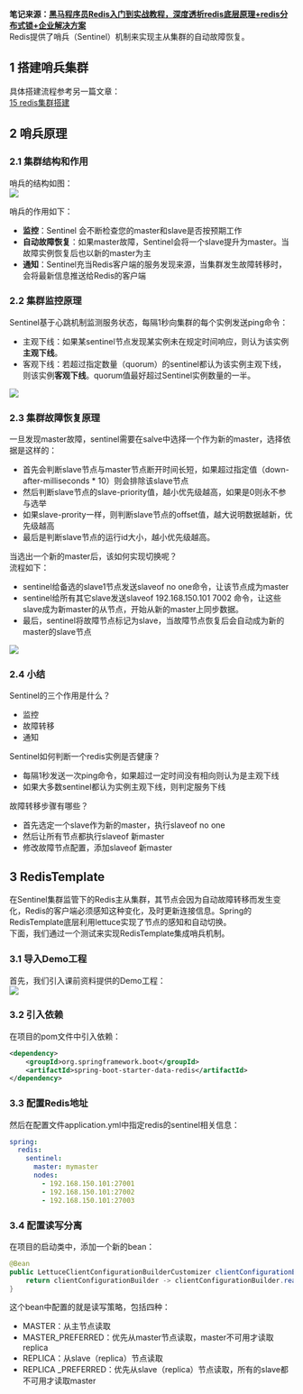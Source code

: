 **笔记来源：**[**黑马程序员Redis入门到实战教程，深度透析redis底层原理+redis分布式锁+企业解决方案**](https://www.bilibili.com/video/BV1cr4y1671t/?spm_id_from=333.337.search-card.all.click&vd_source=e8046ccbdc793e09a75eb61fe8e84a30)<br />Redis提供了哨兵（Sentinel）机制来实现主从集群的自动故障恢复。
## 1 搭建哨兵集群
具体搭建流程参考另一篇文章：<br />[15 redis集群搭建](https://www.yuque.com/u21918439/vg7knb/xkt6nu?view=doc_embed)
## 2 哨兵原理
### 2.1 集群结构和作用

哨兵的结构如图：<br />![](https://cdn.nlark.com/yuque/0/2022/png/22334924/1664532310889-3e965b05-c2d3-4984-9372-b01a13195bc8.png#averageHue=%23f4ded5&clientId=u64bd80a6-af81-4&errorMessage=unknown%20error&height=488&id=KHon2&originHeight=617&originWidth=820&originalType=binary&ratio=1&rotation=0&showTitle=false&status=error&style=none&taskId=u6fbc039f-f4e2-4e12-9d51-310835468e6&title=&width=649)

哨兵的作用如下：

- **监控**：Sentinel 会不断检查您的master和slave是否按预期工作
- **自动故障恢复**：如果master故障，Sentinel会将一个slave提升为master。当故障实例恢复后也以新的master为主
- **通知**：Sentinel充当Redis客户端的服务发现来源，当集群发生故障转移时，会将最新信息推送给Redis的客户端
### 2.2 集群监控原理
Sentinel基于心跳机制监测服务状态，每隔1秒向集群的每个实例发送ping命令：

-  主观下线：如果某sentinel节点发现某实例未在规定时间响应，则认为该实例**主观下线**。 
-  客观下线：若超过指定数量（quorum）的sentinel都认为该实例主观下线，则该实例**客观下线**。quorum值最好超过Sentinel实例数量的一半。 

![](https://cdn.nlark.com/yuque/0/2022/png/22334924/1664532310895-080dcf8e-1eb5-44bc-9710-05b49d9f0b6e.png#averageHue=%23f3d9ce&clientId=u64bd80a6-af81-4&errorMessage=unknown%20error&id=oGL7j&originHeight=409&originWidth=660&originalType=binary&ratio=1&rotation=0&showTitle=false&status=error&style=none&taskId=u19e53e96-64be-46e3-a6a4-ffb4595ff20&title=)
### 2.3 集群故障恢复原理
一旦发现master故障，sentinel需要在salve中选择一个作为新的master，选择依据是这样的：

- 首先会判断slave节点与master节点断开时间长短，如果超过指定值（down-after-milliseconds * 10）则会排除该slave节点
- 然后判断slave节点的slave-priority值，越小优先级越高，如果是0则永不参与选举
- 如果slave-prority一样，则判断slave节点的offset值，越大说明数据越新，优先级越高
- 最后是判断slave节点的运行id大小，越小优先级越高。

当选出一个新的master后，该如何实现切换呢？<br />流程如下：

- sentinel给备选的slave1节点发送slaveof no one命令，让该节点成为master
- sentinel给所有其它slave发送slaveof 192.168.150.101 7002 命令，让这些slave成为新master的从节点，开始从新的master上同步数据。
- 最后，sentinel将故障节点标记为slave，当故障节点恢复后会自动成为新的master的slave节点

![](https://cdn.nlark.com/yuque/0/2022/png/22334924/1664532311039-b16ec1f4-d50d-4b89-a481-7d2849995581.png#averageHue=%23f6e9e6&clientId=u64bd80a6-af81-4&errorMessage=unknown%20error&id=gAynJ&originHeight=593&originWidth=838&originalType=binary&ratio=1&rotation=0&showTitle=false&status=error&style=none&taskId=u121969da-71b6-4f02-9d9c-9c4638e7f1e&title=)

### 2.4 小结
Sentinel的三个作用是什么？

- 监控
- 故障转移
- 通知

Sentinel如何判断一个redis实例是否健康？

- 每隔1秒发送一次ping命令，如果超过一定时间没有相向则认为是主观下线
- 如果大多数sentinel都认为实例主观下线，则判定服务下线

故障转移步骤有哪些？

- 首先选定一个slave作为新的master，执行slaveof no one
- 然后让所有节点都执行slaveof 新master
- 修改故障节点配置，添加slaveof 新master
## 3 RedisTemplate
在Sentinel集群监管下的Redis主从集群，其节点会因为自动故障转移而发生变化，Redis的客户端必须感知这种变化，及时更新连接信息。Spring的RedisTemplate底层利用lettuce实现了节点的感知和自动切换。<br />下面，我们通过一个测试来实现RedisTemplate集成哨兵机制。
### 3.1 导入Demo工程

首先，我们引入课前资料提供的Demo工程：<br />![](https://cdn.nlark.com/yuque/0/2022/png/22334924/1664532311157-49bcd9e1-16d0-487b-85de-5e3534a59c3a.png#averageHue=%23fcf8eb&clientId=u64bd80a6-af81-4&errorMessage=unknown%20error&id=G9SYc&originHeight=213&originWidth=196&originalType=binary&ratio=1&rotation=0&showTitle=false&status=error&style=none&taskId=u0f8cc5ee-dc40-473e-bcdb-9ac0f724168&title=)

### 3.2 引入依赖
在项目的pom文件中引入依赖：
```xml
<dependency>
    <groupId>org.springframework.boot</groupId>
    <artifactId>spring-boot-starter-data-redis</artifactId>
</dependency>
```

### 3.3 配置Redis地址
然后在配置文件application.yml中指定redis的sentinel相关信息：
```yaml
spring:
  redis:
    sentinel:
      master: mymaster
      nodes:
        - 192.168.150.101:27001
        - 192.168.150.101:27002
        - 192.168.150.101:27003
```

### 3.4 配置读写分离
在项目的启动类中，添加一个新的bean：
```java
@Bean
public LettuceClientConfigurationBuilderCustomizer clientConfigurationBuilderCustomizer(){
    return clientConfigurationBuilder -> clientConfigurationBuilder.readFrom(ReadFrom.REPLICA_PREFERRED);
}
```

这个bean中配置的就是读写策略，包括四种：

- MASTER：从主节点读取
- MASTER_PREFERRED：优先从master节点读取，master不可用才读取replica
- REPLICA：从slave（replica）节点读取
- REPLICA _PREFERRED：优先从slave（replica）节点读取，所有的slave都不可用才读取master

